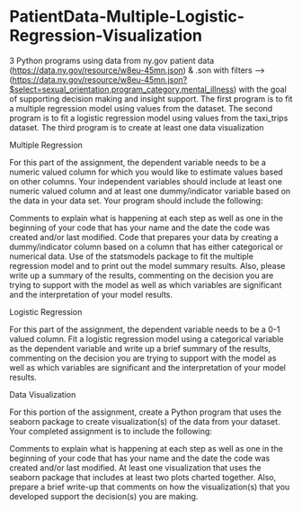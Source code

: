# PatientData-Multiple-Logistic-Regression-Visualization
3 Python programs using data from ny.gov patient data (https://data.ny.gov/resource/w8eu-45mn.json) & .son with filters --> (https://data.ny.gov/resource/w8eu-45mn.json?$select=sexual_orientation,program_category,mental_illness) with the goal of supporting decision making and insight support.  The first program is to fit a multiple regression model using values from the dataset.  The second program is to fit a logistic regression model using values from the taxi_trips dataset.  The third program is to create at least one data visualization

Multiple Regression

For this part of the assignment, the dependent variable needs to be a numeric valued column for which you would like to estimate values based on other columns.  Your independent variables should include at least one numeric valued column and at least one dummy/indicator variable based on the data in your data set.  Your program should include the following:

Comments to explain what is happening at each step as well as one in the beginning of your code that has your name and the date the code was created and/or last modified.
Code that prepares your data by creating a dummy/indicator column based on a column that has either categorical or numerical data.
Use of the statsmodels package to fit the multiple regression model and to print out the model summary results.
Also, please write up a summary of the results, commenting on the decision you are trying to support with the model as well as which variables are significant and the interpretation of your model results.

Logistic Regression

For this part of the assignment, the dependent variable needs to be a 0-1 valued column.  Fit a logistic regression model using a categorical variable as the dependent variable and write up a brief summary of the results, commenting on the decision you are trying to support with the model as well as which variables are significant and the interpretation of your model results.

Data Visualization

For this portion of the assignment, create a Python program that uses the seaborn package to create visualization(s) of the data from your dataset.  Your completed assignment is to include the following: 

Comments to explain what is happening at each step as well as one in the beginning of your code that has your name and the date the code was created and/or last modified.
At least one visualization that uses the seaborn package that includes at least two plots charted together.
Also, prepare a brief write-up that comments on how the visualization(s) that you developed support the decision(s) you are making.
